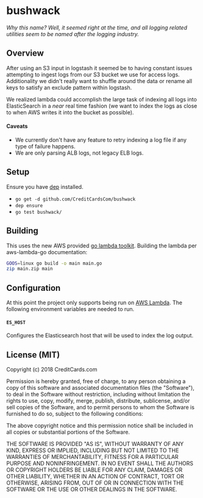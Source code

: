 # bushwack

*Why this name? Well, it seemed right at the time, and all logging related utilities seem to be named after the logging industry.*

## Overview

After using an S3 input in logstash it seemed be to having constant issues attempting to ingest logs from our S3 bucket we use for access logs. Additionality we didn't really want to shuffle around the data or rename all keys to satisfy an exclude pattern within logstash.

We realized lambda could accomplish the large task of indexing all logs into ElasticSearch in a *near* real time fashion (we want to index the logs as close to when AWS writes it into the bucket as possible).

#### Caveats

- We currently don't have any feature to retry indexing a log file if any type of failure happens.
- We are only parsing ALB logs, not legacy ELB logs.

## Setup

Ensure you have [dep](https://github.com/golang/dep) installed.

- `go get -d github.com/CreditCardsCom/bushwack`
- `dep ensure`
- `go test bushwack/`

## Building

This uses the new AWS provided [go lambda toolkit](https://github.com/aws/aws-lambda-go). Building the lambda per aws-lambda-go documentation:


```bash
GOOS=linux go build -o main main.go
zip main.zip main
```

## Configuration

At this point the project only supports being run on [AWS Lambda](https://aws.amazon.com/lambda/). The following environment variables are needed to run.

#### `ES_HOST`

Configures the Elasticsearch host that will be used to index the log output.

## License (MIT)

Copyright (c) 2018 CreditCards.com

Permission is hereby granted, free of charge, to any person obtaining a copy
of this software and associated documentation files (the "Software"), to deal
in the Software without restriction, including without limitation the rights
to use, copy, modify, merge, publish, distribute, sublicense, and/or sell
copies of the Software, and to permit persons to whom the Software is
furnished to do so, subject to the following conditions:

The above copyright notice and this permission notice shall be included in all
copies or substantial portions of the Software.

THE SOFTWARE IS PROVIDED "AS IS", WITHOUT WARRANTY OF ANY KIND, EXPRESS OR
IMPLIED, INCLUDING BUT NOT LIMITED TO THE WARRANTIES OF MERCHANTABILITY,
FITNESS FOR A PARTICULAR PURPOSE AND NONINFRINGEMENT. IN NO EVENT SHALL THE
AUTHORS OR COPYRIGHT HOLDERS BE LIABLE FOR ANY CLAIM, DAMAGES OR OTHER
LIABILITY, WHETHER IN AN ACTION OF CONTRACT, TORT OR OTHERWISE, ARISING FROM,
OUT OF OR IN CONNECTION WITH THE SOFTWARE OR THE USE OR OTHER DEALINGS IN THE
SOFTWARE.
